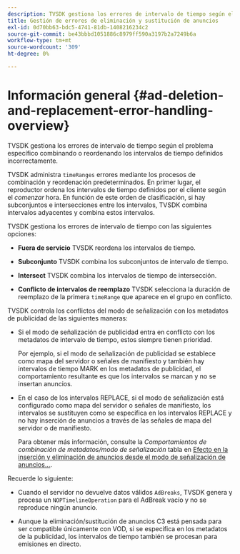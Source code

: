 ```yaml
---
description: TVSDK gestiona los errores de intervalo de tiempo según el problema específico combinando o reordenando los intervalos de tiempo definidos incorrectamente.
title: Gestión de errores de eliminación y sustitución de anuncios
exl-id: 0d70bb63-bdc5-4741-81db-1408216234c2
source-git-commit: be43bbbd1051886c8979ff590a3197b2a7249b6a
workflow-type: tm+mt
source-wordcount: '309'
ht-degree: 0%

---
```


# Información general {#ad-deletion-and-replacement-error-handling-overview}

TVSDK gestiona los errores de intervalo de tiempo según el problema específico combinando o reordenando los intervalos de tiempo definidos incorrectamente.

TVSDK administra `timeRanges` errores mediante los procesos de combinación y reordenación predeterminados. En primer lugar, el reproductor ordena los intervalos de tiempo definidos por el cliente según el *comenzar* hora. En función de este orden de clasificación, si hay subconjuntos e intersecciones entre los intervalos, TVSDK combina intervalos adyacentes y combina estos intervalos.

TVSDK gestiona los errores de intervalo de tiempo con las siguientes opciones:

* **Fuera de servicio** TVSDK reordena los intervalos de tiempo.

* **Subconjunto** TVSDK combina los subconjuntos de intervalo de tiempo.

* **Intersect** TVSDK combina los intervalos de tiempo de intersección.

* **Conflicto de intervalos de reemplazo** TVSDK selecciona la duración de reemplazo de la primera `timeRange` que aparece en el grupo en conflicto.

TVSDK controla los conflictos del modo de señalización con los metadatos de publicidad de las siguientes maneras:

* Si el modo de señalización de publicidad entra en conflicto con los metadatos de intervalo de tiempo, estos siempre tienen prioridad.

   Por ejemplo, si el modo de señalización de publicidad se establece como mapa del servidor o señales de manifiesto y también hay intervalos de tiempo MARK en los metadatos de publicidad, el comportamiento resultante es que los intervalos se marcan y no se insertan anuncios.
* En el caso de los intervalos REPLACE, si el modo de señalización está configurado como mapa del servidor o señales de manifiesto, los intervalos se sustituyen como se especifica en los intervalos REPLACE y no hay inserción de anuncios a través de las señales de mapa del servidor o de manifiesto.

   Para obtener más información, consulte la *Comportamientos de combinación de metadatos/modo de señalización* tabla en [Efecto en la inserción y eliminación de anuncios desde el modo de señalización de anuncios...](../../../../tvsdk-2.7-for-android/ad-insertion/delete-replace-content-vod/c-psdk-android-2.7-signaling-mode-metadata-combos-android.md#c_psdk_signaling-mode-metadata-combos-android).

Recuerde lo siguiente:

* Cuando el servidor no devuelve datos válidos `AdBreaks`, TVSDK genera y procesa un `NOPTimelineOperation` para el AdBreak vacío y no se reproduce ningún anuncio.

* Aunque la eliminación/sustitución de anuncios C3 está pensada para ser compatible únicamente con VOD, si se especifica en los metadatos de la publicidad, los intervalos de tiempo también se procesan para emisiones en directo.
